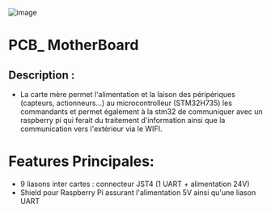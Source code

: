 ![image](https://github.com/user-attachments/assets/7895d0b8-4d78-4fce-9e91-588a723b96fe)


# PCB_ MotherBoard
## Description : 
 - La carte mère permet l'alimentation et la laison des péripériques (capteurs, actionneurs...) 
au microcontrolleur (STM32H735) les commandants et permet également à la stm32 de communiquer
avec un raspberry pi qui ferait du traitement d'information ainsi que la communication vers l'extérieur 
via le WIFI.

# Features Principales: 
 - 9 liasons inter cartes : connecteur JST4 (1 UART + alimentation 24V)
 - Shield pour Raspberry Pi assurant l'alimentation 5V ainsi qu'une liason UART
